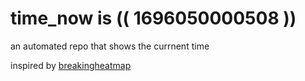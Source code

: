 # time_now is (( 1696050000508 ))

an automated repo that shows the currnent time

inspired by [breakingheatmap](https://github.com/breakingheatmap/breakingheatmap)